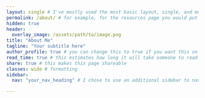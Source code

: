 ```yaml
---
layout: single # I've mostly used the most basic layout, single, and modified it from there but feel free to pick a different one and play around!
permalink: /about/ # for example, for the resources page you would put resources
hidden: true
header:
  overlay_image: /assets/path/to/image.png
title: "About Me"
tagline: "Your subtitle here"   
author_profile: true # you can change this to true if you want this on the side again!
read_time: true # this estimates how long it will take someone to read this page
share: true # this makes this page shareable
classes: wide # formatting
sidebar:
  nav: "your_nav_heading" # I chose to use an additional sidebar to navigate different parts of this page instead of the author profile. If you use this you will have to add a new section to your navigation.yml file, or you can comment this section out.

---
```

